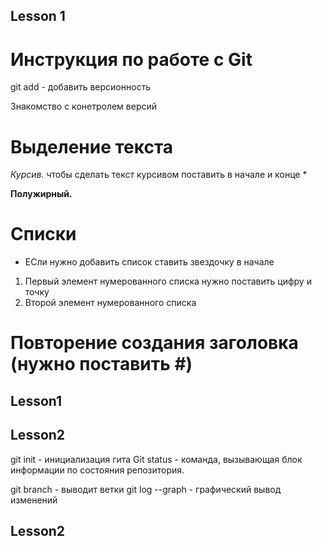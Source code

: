## Lesson 1

# Инструкция по работе с Git
git add - добавить версионность

Знакомство с конетролем версий

# Выделение текста
*Курсив.* чтобы сделать текст курсивом поставить в начале и конце *

**Полужирный.** 

# Списки
* ЕСли нужно добавить список ставить звездочку в начале

1. Первый элемент нумерованного списка нужно поставить цифру и точку
2. Второй элемент нумерованного списка

# Повторение создания заголовка (нужно поставить #)
## Lesson1

## Lesson2

git init - инициализация гита
Git status - команда, вызывающая блок информации по состояния репозитория.

git branch - выводит ветки
git log --graph - графический вывод изменений
## Lesson2